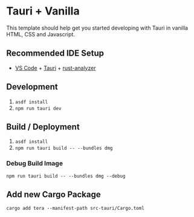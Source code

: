 # Tauri + Vanilla

This template should help get you started developing with Tauri in vanilla HTML, CSS and Javascript.

## Recommended IDE Setup

- [VS Code](https://code.visualstudio.com/) + [Tauri](https://marketplace.visualstudio.com/items?itemName=tauri-apps.tauri-vscode) + [rust-analyzer](https://marketplace.visualstudio.com/items?itemName=rust-lang.rust-analyzer)


## Development

1. `asdf install`
2. `npm run tauri dev`


## Build / Deployment

1. `asdf install`
2. `npm run tauri build -- --bundles dmg`


### Debug Build Image
```shell
npm run tauri build -- --bundles dmg --debug
```

## Add new Cargo Package

```shell
cargo add tera --manifest-path src-tauri/Cargo.toml
```

